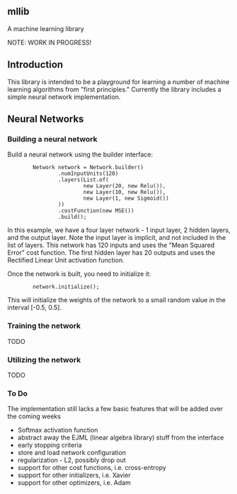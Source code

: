 ## mllib

A machine learning library

NOTE: WORK IN PROGRESS!  

## Introduction

This library is intended to be a playground for learning a number of machine learning algorithms from "first principles."  Currently the library includes a simple neural network implementation.

## Neural Networks


### Building a neural network

Build a neural network using the builder interface:

```
        Network network = Network.builder()
                .numInputUnits(120)
                .layers(List.of(
                        new Layer(20, new Relu()),
                        new Layer(10, new Relu()),
                        new Layer(1, new Sigmoid())
                ))
                .costFunction(new MSE())
                .build();

```

In this example, we have a four layer network - 1 input layer, 2 hidden layers, and the output layer.  Note the input layer is implicit, and not included in the list of layers.  This network has 120 inputs and uses the "Mean Squared Error" cost function.  The first hidden layer has 20 outputs and uses the Rectified Linear Unit activation function.

Once the network is built, you need to initialize it:

```
        network.initialize();
```

This will initialize the weights of the network to a small random value in the interval [-0.5, 0.5].

### Training the network

TODO


### Utilizing the network

TODO


### To Do

The implementation still lacks a few basic features that will be added over the coming weeks

* Softmax activation function
* abstract away the EJML (linear algebra library) stuff from the interface
* early stopping criteria
* store and load network configuration
* regularization - L2, possibly drop out
* support for other cost functions, i.e. cross-entropy
* support for other initializers, i.e. Xavier
* support for other optimizers, i.e. Adam
